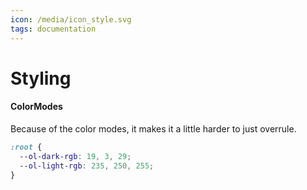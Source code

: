```yaml
---
icon: /media/icon_style.svg
tags: documentation
---
```


# Styling





#### ColorModes

Because of the color modes, it makes it a little harder to just overrule. 

```css
:root {
  --ol-dark-rgb: 19, 3, 29;
  --ol-light-rgb: 235, 250, 255;
}
```